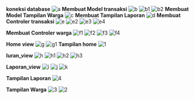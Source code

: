 **koneksi database**
![a](https://user-images.githubusercontent.com/81373389/126341343-a01bac2d-092b-42da-a8f0-f4c31608c1bb.JPG)
**Membuat Model transaksi**
![b](https://user-images.githubusercontent.com/81373389/126341354-c2a80f07-014c-47d3-bdc0-9e204de9f932.JPG)
![b1](https://user-images.githubusercontent.com/81373389/126341357-40b8ce66-90f8-4481-a7cf-d2494f9f879f.JPG)
![b2](https://user-images.githubusercontent.com/81373389/126341814-37cd11d0-2ba5-4099-a35c-d9e42ce92817.JPG)
**Membuat Model Tampilan Warga**
![c](https://user-images.githubusercontent.com/81373389/126341821-cb045c69-be91-4475-a469-c945a86326a2.JPG)
**Membuat Tampilan Laporan**
![d](https://user-images.githubusercontent.com/81373389/126341837-54359527-2d24-4192-b16e-fa6643cb147f.JPG)
**Membuat Controler transaksi**
![e](https://user-images.githubusercontent.com/81373389/126342367-3983943c-844c-4f71-995f-307800a55035.JPG)
![e2](https://user-images.githubusercontent.com/81373389/126342372-f8b08266-d360-4693-b34f-647707138b0b.JPG)
![e3](https://user-images.githubusercontent.com/81373389/126342375-6aed12c7-1086-4875-bc7f-4917f4cd170f.JPG)
![e4](https://user-images.githubusercontent.com/81373389/126342377-ab5849bd-1d40-41f3-9146-83577b9a8870.JPG)

**Membuat Controler warga**
![f1](https://user-images.githubusercontent.com/81373389/126342603-e9c8844b-b19a-4a3b-88ba-294c45558742.JPG)
![f2](https://user-images.githubusercontent.com/81373389/126342606-890676e7-a4e6-41ba-af9b-d79179fa198e.JPG)
![f3](https://user-images.githubusercontent.com/81373389/126342610-4d4c72e9-15b1-4b17-9630-b56f23fc233c.JPG)
![f4](https://user-images.githubusercontent.com/81373389/126342614-b0ddd2d0-9096-43e6-b4bd-09c06c0ee6bc.JPG)

**Home view**
![g](https://user-images.githubusercontent.com/81373389/126342862-8680430d-584e-4ee3-a529-851283aa2a01.JPG)
![g1](https://user-images.githubusercontent.com/81373389/126342869-ad6708f6-e552-4039-80fc-fe67577fdcb0.JPG)
**Tampilan home**
![1](https://user-images.githubusercontent.com/81373389/126343433-924e3268-f818-47f8-bf55-aa87e9639928.png)

**Iuran_view**
![h](https://user-images.githubusercontent.com/81373389/126342871-8c8a4a6c-bace-434e-91a5-281a9c7f8400.JPG)
![h1](https://user-images.githubusercontent.com/81373389/126342873-d09c1429-ebcb-40c0-9b7b-75be930fe36c.JPG)
![h2](https://user-images.githubusercontent.com/81373389/126342877-9d6ab53a-50aa-45d6-b2e0-60af01128750.JPG)
![h3](https://user-images.githubusercontent.com/81373389/126342879-39abab65-2b94-4564-aa05-4f4aba5f2d7d.JPG)

**Laporan_view**
![i](https://user-images.githubusercontent.com/81373389/126342880-df588abe-713e-4578-8262-6b9b1d016782.JPG)
![j](https://user-images.githubusercontent.com/81373389/126342882-67d96176-7127-4d18-b858-e62a0ec819e8.JPG)
![k](https://user-images.githubusercontent.com/81373389/126343312-ec6d96f3-bbb0-4a14-ad17-a7bfbea1a306.JPG)

**Tampilan Laporan**
![4](https://user-images.githubusercontent.com/81373389/126343882-df0d5bee-59ae-4ce2-b430-bd741b6e259f.png)


**Tampilan Warga**
![3](https://user-images.githubusercontent.com/81373389/126343722-901ab6ae-de52-4eba-aba4-c1f16c9f346d.png)
![2](https://user-images.githubusercontent.com/81373389/126343589-4599205d-6d8a-47af-8c19-6826b15d7548.png)




